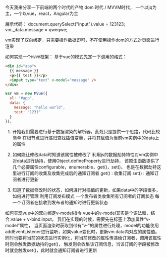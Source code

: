 今天我来分享一下前端的两个时代的产物 dom 时代 / MVVM时代， 一个以jq为主，一个以vue，react，Angular为主

展示代码：
document.querySelect("input").value = 123123;
vm._data.message = qweqwe;

vm实现了双向绑定，只需要操作数据即可，不在使用操作dom的方式对页面进行渲染

如何实现一个`MVVM`框架：
基于vue的模式先定一下调用的格式：

```html
<div id="app">
  {{ message }}
  <p>{{ test }}</p>
  <input type="text" v-model="message" />
</div>
```

```js
var vm = new MVue({
  el: "#app",
  data: {
    message: "hello world",
    test: "1231"
  }
});
```

1. 开始我们需要进行基于数据渲染的解析器，此处只是提供一个思路，代码比较简单
   在根节点进行递归查找插值变量，并将其赋值为当前vm实例中的data上的属性

2. 如何能让修改data时知道该属性被修改了
   利用js的数据劫持特性对vm实例中对data进行劫持，使用Object.defineProperty进行劫持，
   该原生函数提供了几个必要属性configurable，enumerable，get()，set()。
   也是在数据劫持这里进行订阅的收集及收集完成后的通知订阅者
   get() : 收集订阅
   set() : 通知订阅者进行更新

3. 知道了数据修改时的状态，如何进行对插值的更新，如果data中的字段很多，如何进行管理
   利用订阅发布模式
   一个发布者类收集所有订阅者的订阅状态
   每一个订阅者在接收到发布者的通知时进行更新状态

如何实现vue中的双向绑定v-model指令
vue中的v-model其实是个语法糖，结合:value + v-bind:input，
我们在实现的时候，需要先在标签上添加属性“v-model”属性，
当页面渲染时获取到带有“v-”的属性进行处理，model的功能使用addEventListener进行监听，如果value变化时，更新vm.data内对应的属性值。
同时也要将当前的状态进行实例化，将当前修改的属性传递给订阅者，调用该属性时则会触发数据劫持的get()，
触发则会收集该订阅信息，当该订阅的字段被修改时就会触发set()，此时就会通知订阅者进行更新
